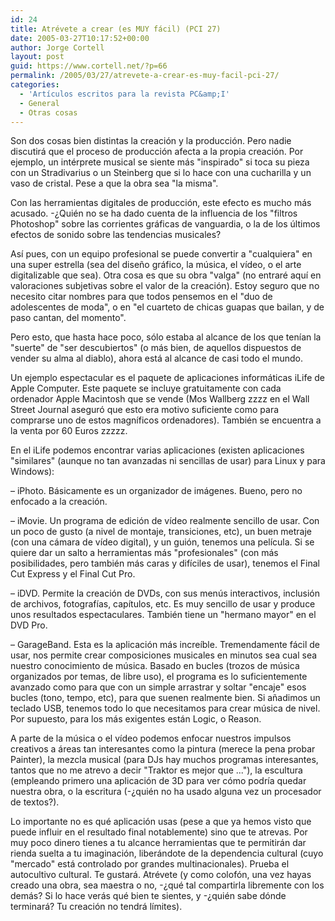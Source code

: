 ```yaml
---
id: 24
title: Atrévete a crear (es MUY fácil) (PCI 27)
date: 2005-03-27T10:17:52+00:00
author: Jorge Cortell
layout: post
guid: https://www.cortell.net/?p=66
permalink: /2005/03/27/atrevete-a-crear-es-muy-facil-pci-27/
categories:
  - 'Artí­culos escritos para la revista PC&amp;I'
  - General
  - Otras cosas
---
```

Son dos cosas bien distintas la creación y la producción. Pero nadie discutirá que el proceso de producción afecta a la propia creación. Por ejemplo, un intérprete musical se siente más "inspirado" si toca su pieza con un Stradivarius o un Steinberg que si lo hace con una cucharilla y un vaso de cristal. Pese a que la obra sea "la misma".

Con las herramientas digitales de producción, este efecto es mucho más acusado. -¿Quién no se ha dado cuenta de la influencia de los "filtros Photoshop" sobre las corrientes gráficas de vanguardia, o la de los últimos efectos de sonido sobre las tendencias musicales?

Así­ pues, con un equipo profesional se puede convertir a "cualquiera" en una super estrella (sea del diseño gráfico, la música, el ví­deo, o el arte digitalizable que sea). Otra cosa es que su obra "valga" (no entraré aquí­ en valoraciones subjetivas sobre el valor de la creación). Estoy seguro que no necesito citar nombres para que todos pensemos en el "duo de adolescentes de moda", o en "el cuarteto de chicas guapas que bailan, y de paso cantan, del momento".

Pero esto, que hasta hace poco, sólo estaba al alcance de los que tení­an la "suerte" de "ser descubiertos" (o más bien, de aquellos dispuestos de vender su alma al diablo), ahora está al alcance de casi todo el mundo.

Un ejemplo espectacular es el paquete de aplicaciones informáticas iLife de Apple Computer. Este paquete se incluye gratuitamente con cada ordenador Apple Macintosh que se vende (Mos Wallberg zzzz en el Wall Street Journal aseguró que esto era motivo suficiente como para comprarse uno de estos magní­ficos ordenadores). También se encuentra a la venta por 60 Euros zzzzz.

En el iLife podemos encontrar varias aplicaciones (existen aplicaciones "similares" (aunque no tan avanzadas ni sencillas de usar) para Linux y para Windows):

– iPhoto. Básicamente es un organizador de imágenes. Bueno, pero no enfocado a la creación.
  
– iMovie. Un programa de edición de ví­deo realmente sencillo de usar. Con un poco de gusto (a nivel de montaje, transiciones, etc), un buen metraje (con una cámara de ví­deo digital), y un guión, tenemos una pelí­cula. Si se quiere dar un salto a herramientas más "profesionales" (con más posibilidades, pero también más caras y difí­ciles de usar), tenemos el Final Cut Express y el Final Cut Pro.
  
– iDVD. Permite la creación de DVDs, con sus menús interactivos, inclusión de archivos, fotografí­as, capí­tulos, etc. Es muy sencillo de usar y produce unos resultados espectaculares. También tiene un "hermano mayor" en el DVD Pro.
  
– GarageBand. Esta es la aplicación más increí­ble. Tremendamente fácil de usar, nos permite crear composiciones musicales en minutos sea cual sea nuestro conocimiento de música. Basado en bucles (trozos de música organizados por temas, de libre uso), el programa es lo suficientemente avanzado como para que con un simple arrastrar y soltar "encaje" esos bucles (tono, tempo, etc), para que suenen realmente bien. Si añadimos un teclado USB, tenemos todo lo que necesitamos para crear música de nivel. Por supuesto, para los más exigentes están Logic, o Reason.

A parte de la música o el ví­deo podemos enfocar nuestros impulsos creativos a áreas tan interesantes como la pintura (merece la pena probar Painter), la mezcla musical (para DJs hay muchos programas interesantes, tantos que no me atrevo a decir "Traktor es mejor que ..."), la escultura (empleando primero una aplicación de 3D para ver cómo podrí­a quedar nuestra obra, o la escritura (-¿quién no ha usado alguna vez un procesador de textos?).

Lo importante no es qué aplicación usas (pese a que ya hemos visto que puede influir en el resultado final notablemente) sino que te atrevas. Por muy poco dinero tienes a tu alcance herramientas que te permitirán dar rienda suelta a tu imaginación, liberándote de la dependencia cultural (cuyo "mercado" está controlado por grandes multinacionales). Prueba el autocultivo cultural. Te gustará. Atrévete (y como colofón, una vez hayas creado una obra, sea maestra o no, -¿qué tal compartirla libremente con los demás? Si lo hace verás qué bien te sientes, y -¿quién sabe dónde terminará? Tu creación no tendrá lí­mites).